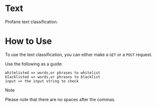 # Text
 Profane text classification.

# How to Use
 To use the text classification, you can either make a `GET` or a `POST` request.
 
 Use the following as a guide:

 ```
 whitelisted => words,or phrases to whitelist
 blacklisted => words,or phrases to blacklist
 input => the input string to check
 ```

> [!NOTE]
> Please note that there are no spaces after the commas.
